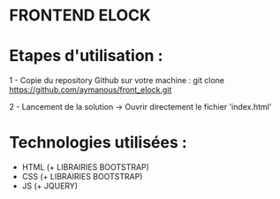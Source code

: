 # FRONTEND ELOCK

# Etapes d'utilisation :

1 - Copie du repository Github sur votre machine :
git clone https://github.com/aymanous/front_elock.git

2 - Lancement de la solution
-> Ouvrir directement le fichier 'index.html'

# Technologies utilisées :
  - HTML (+ LIBRAIRIES BOOTSTRAP)
  - CSS (+ LIBRAIRIES BOOTSTRAP)
  - JS (+ JQUERY)  
